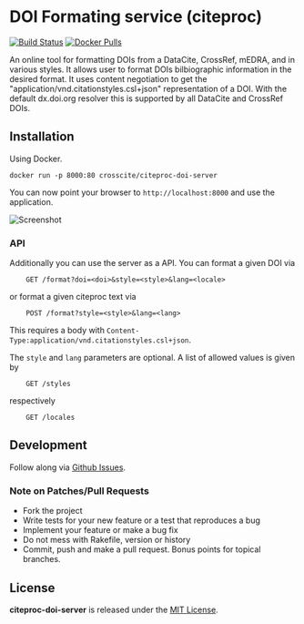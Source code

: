 # DOI Formating service (citeproc)

[![Build Status](https://travis-ci.org/crosscite/citeproc-doi-server.svg)](https://travis-ci.org/crosscite/citeproc-doi-server)
[![Docker Pulls](https://img.shields.io/docker/pulls/crosscite/citeproc-doi-server.svg)](https://hub.docker.com/r/crosscite/citeproc-doi-server/)

An online tool for formatting DOIs from a DataCite, CrossRef, mEDRA, and in various styles. It allows user to format DOIs bilbiographic information in the desired format. It uses content negotiation to get the "application/vnd.citationstyles.csl+json" representation of a DOI. With the default dx.doi.org resolver this is supported by all DataCite and CrossRef DOIs.


## Installation

Using Docker.

```
docker run -p 8000:80 crosscite/citeproc-doi-server
```

You can now point your browser to `http://localhost:8000` and use the application.

![Screenshot](https://raw.githubusercontent.com/crosscite/citeproc-doi-server/master/public/img/start.png)



### API

Additionally you can use the server as a API. You can format a given DOI via

```
    GET /format?doi=<doi>&style=<style>&lang=<locale>
```

or format a given citeproc text via

```
    POST /format?style=<style>&lang=<lang>
```

This requires a body with `Content-Type:application/vnd.citationstyles.csl+json`.

The `style` and `lang` parameters are optional. A list of allowed values is given by

```
    GET /styles
```

respectively

```
    GET /locales
```


## Development


Follow along via [Github Issues](https://github.com/crosscite/citeproc-doi-server/issues).

### Note on Patches/Pull Requests

* Fork the project
* Write tests for your new feature or a test that reproduces a bug
* Implement your feature or make a bug fix
* Do not mess with Rakefile, version or history
* Commit, push and make a pull request. Bonus points for topical branches.

## License
**citeproc-doi-server** is released under the [MIT License](LICENSE.md).
